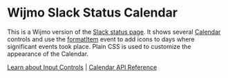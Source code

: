 Wijmo Slack Status Calendar
================

This is a Wijmo version of the [Slack status page](https://status.slack.com/calendar). It shows several [Calendar](https://www.grapecity.com/wijmo/api/classes/wijmo_input.calendar.html) controls and use the [formatItem](https://www.grapecity.com/wijmo/api/classes/wijmo_input.calendar.html#formatitem) event to add icons to days where significant events took place. Plain CSS is used to customize the appearance of the Calendar.

[Learn about Input Controls](https://www.grapecity.com/wijmo/input-controls-javascript) | [Calendar API Reference](https://www.grapecity.com/wijmo/api/classes/wijmo_input.calendar.html)